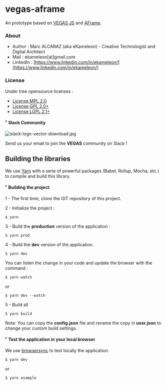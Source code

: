 # vegas-aframe

An prototype based on [VEGAS JS](https://bitbucket.org/ekameleon/vegas-js) and [AFrame](https://aframe.io/).

### About

 * Author : Marc ALCARAZ (aka eKameleon) - Creative Technologist and Digital Architect
 * Mail : ekameleon[at]gmail.com
 * LinkedIn : [https://www.linkedin.com/in/ekameleon/](https://www.linkedin.com/in/ekameleon/)

### License

Under tree opensource licenses :

 * [License MPL 2.0](https://www.mozilla.org/en-US/MPL/2.0/)
 * [License GPL 2.0+](https://www.gnu.org/licenses/gpl-2.0.html)
 * [License LGPL 2.1+](https://www.gnu.org/licenses/lgpl-2.1.html)

#### ⌜ Slack Community

![slack-logo-vector-download.jpg](https://bitbucket.org/repo/AEbB9b/images/3509366499-slack-logo-vector-download.jpg)

Send us your email to join the **VEGAS** community on Slack !

## Building the libraries

We use [Yarn](https://yarnpkg.com/) with a serie of powerful packages (Babel, Rollup, Mocha, etc.) to compile and build this library.

#### ⌜ Building the project

1 - The first time, clone the GIT repository of this project.

2 - Initialize the project :
```
$ yarn
```

3 - Build the **production** version of the application :
```
$ yarn prod
```

4 - Build the **dev** version of the application.
```
$ yarn dev
```

You can listen the change in your code and update the browser with the command :
```
$ yarn watch
```
or
```
$ yarn dev --watch
```

5 - Build all
```
$ yarn build
```

Note: You can copy the **config.json** file and rename the copy in **user.json** to change your custom build settings.

#### ⌜ Test the application in your local browser

We use [browsersync](https://browsersync.io/) to test locally the application.

```
$ yarn dev
```

or

```
$ yarn example
```

